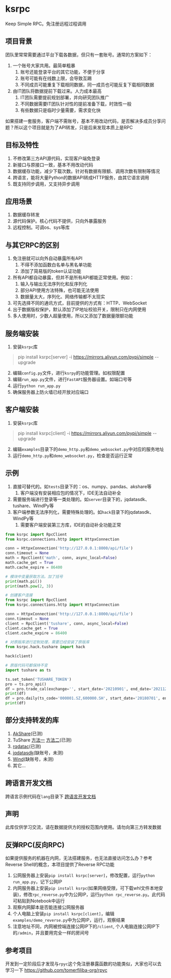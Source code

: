 # ksrpc
Keep Simple RPC。免注册远程过程调用

## 项目背景
团队里常常需要通过平台下载各数据，但只有一套账号。通常的方案如下：
1. 一个账号大家共用。最简单粗暴
    1. 账号还能登录平台的其它功能，不便于分享
    2. 账号可能有在线数上限，会导致互踢
    3. 不同成员可能重复下载相同数据，同一成员也可能反复下载相同数据
2. 由IT团队将数据提前下载过来。人力成本最高
    1. IT团队需要提前规划部署，并向研究团队推广
    2. 不同数据需要IT团队针对性的提前准备下载，时效性一般
    3. 有些数据只是临时少量需要，需求变化快

如果搭建一套服务，客户端不需账号，基本不用改动代码，是否解决多成员分享问题？所以这个项目就是为了API转发，只是后来发现本质上是RPC

## 目标及特性
1. 不修改第三方API源代码，实现客户端免登录
2. 新接口与原接口一致，基本不用改动代码
3. 数据缓存功能，减少下载次数。针对有数据有限额、调用次数有限制等情况
4. 跨语言，能将大量Python的数据API转成HTTP服务，由其它语言调用
5. 既支持同步调用，又支持异步调用

## 应用场景
1. 数据缓存转发
2. 源代码保护。核心代码不提供，只向外暴露服务
3. 远程控制。可调os、sys等库

## 与其它RPC的区别
1. 免注册就可以向外自动暴露所有API
    1. 不得不添加函数白名单与黑名单功能
    2. 添加了简易版的token认证功能
2. 所有API都自动暴露，但并不是所有API都能正常使用。例如：
    1. 输入与输出无法序列化和反序列化
    2. 部分API使用方法特殊，也可能无法使用
    3. 数据量太大，序列化、网络传输都不太现实
3. 可先选择不同的通讯方式，目前提供的方式有：HTTP、WebSocket
4. 出于数据版权保护，默认添加了IP地址校验开关，限制只在内网使用
5. 多人使用时，少数人超量使用，所以又添加了数据量限额功能

## 服务端安装
1. 安装`ksrpc`库
> pip install ksrpc[server] -i https://mirrors.aliyun.com/pypi/simple --upgrade
2. 编辑`config.py`文件，进行`ksrpy`的功能管理。如权限配置
3. 编辑`run_app.py`文件，进行`FastAPI`服务器设置。如端口号等
4. 运行`python run_app.py`
5. 确保服务器上防火墙已经开放对应端口

## 客户端安装
1. 安装`ksrpc`库
> pip install ksrpc[client] -i https://mirrors.aliyun.com/pypi/simple --upgrade
2. 编辑`examples`目录下的`demo_http.py`和`demo_websocket.py`中对应的服务地址
3. 运行`demo_http.py`和`demo_websocket.py`，检查是否运行正常

## 示例
1. 直接可替代的。如`tests`目录下的：os、numpy、pandas、akshare等
    1. 客户端没有安装相应包的情况下，IDE无法自动补全
2. 需要服务端进行登录等一类处理的。如`server`目录下的，jqdatasdk、tushare、WindPy等
3. 客户端参数无法序列化，需要特殊处理的。如`hack`目录下的jqdatasdk、WindPy等
    1. 需要客户端安装第三方库，IDE的自动补全功能正常

```python
from ksrpc import RpcClient
from ksrpc.connections.http import HttpxConnection

conn = HttpxConnection('http://127.0.0.1:8000/api/file')
conn.timeout = None
math = RpcClient('math', conn, async_local=False)
math.cache_get = True
math.cache_expire = 86400

# 模块中变量获取方法。加了括号
print(math.pi())
print(math.pow(2, 3))
```

```python
# 创建客户连接
from ksrpc import RpcClient
from ksrpc.connections.http import HttpxConnection

conn = HttpxConnection('http://127.0.0.1:8000/api/file')
conn.timeout = None
client = RpcClient('tushare', conn, async_local=False)
client.cache_get = True
client.cache_expire = 86400

# 对原版库进行定制处理，需要已经安装了原版库
from ksrpc.hack.tushare import hack

hack(client)

# 原版代码可都保持不变
import tushare as ts

ts.set_token('TUSHARE_TOKEN')
pro = ts.pro_api()
df = pro.trade_cal(exchange='', start_date='20210901', end_date='20211231')
print(df)
df = pro.daily(ts_code='000001.SZ,600000.SH', start_date='20180701', end_date='20180718')
print(df)
```

## 部分支持转发的库
1. [AkShare](tests/akshare_.py)(已测)
2. TuShare [方法一](examples/tushare_hack.py) [方法二](examples/tushare_client.py)(已测)
3. [rqdatac](examples/rqdatac_hack.py)(已测)
4. [jqdatasdk](examples/jqdatasdk_hack.py)(缺账号，未测)
5. [Wind](examples/wind_hack.py)(缺账号，未测)
6. 其它...

## 跨语言开发文档
跨语言示例代码在`lang`目录下
[跨语言开发文档](lang/)

## 声明
此库仅供学习交流，请在数据提供方的授权范围内使用。请勿向第三方转发数据

## 反弹RPC(反向RPC)
如果提供服务的机器在内网，无法搭建服务，也无法直接访问怎么办？参考Reverse Shell的概念，本项目提供了Reverse RPC功能
1. 公网服务器上安装`pip install ksrpc[server]`，修改配置，运行`python run_app.py`，记下公网IP
2. 内网服务器上安装`pip install ksrpc`(如果网络受限，可下载whl文件本地安装)，修改`rpc_reverse.py`中为公网IP，运行`python rpc_reverse.py`。此代码可粘贴到Notebook中运行
3. 观察内网脚本是否能连接公网服务器
4. 个人电脑上安装`pip install ksrpc[client]`，编辑`examples/demo_reverse.py`中为公网IP，运行，观察结果
5. 注意地址不同，内网被控端连接公网IP下的`/client`, 个人电脑连接公网IP下的`/admin`，并且要用完全一样的房间号

## 参考项目
开发到一定阶段后才发现与`rpyc`这个免注册暴露函数的功能类似，大家也可以去学习一下
https://github.com/tomerfiliba-org/rpyc

